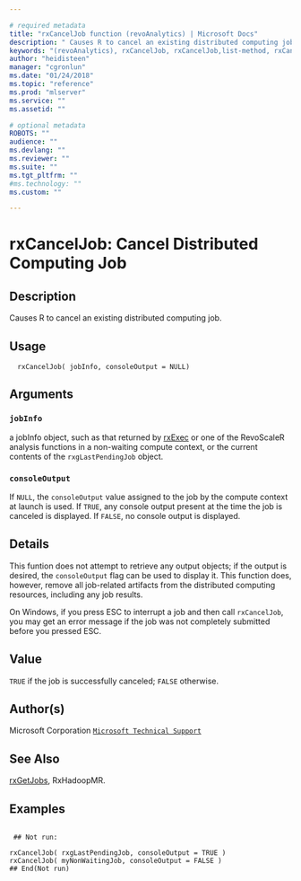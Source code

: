 ```yaml
--- 

# required metadata 
title: "rxCancelJob function (revoAnalytics) | Microsoft Docs" 
description: " Causes R to cancel an existing distributed computing job. " 
keywords: "(revoAnalytics), rxCancelJob, rxCancelJob,list-method, rxCancelJob,RxDistributedJob-method, rxCancelJob,RxDistributedHadoopMRJob-method, rxCancelJob,RxDistributedSqlServerJob-method, rxCancelJob,RxDistributedTeradataJob-method, rxCancelJob,ANY-method, IO" 
author: "heidisteen" 
manager: "cgronlun" 
ms.date: "01/24/2018" 
ms.topic: "reference" 
ms.prod: "mlserver" 
ms.service: "" 
ms.assetid: "" 

# optional metadata 
ROBOTS: "" 
audience: "" 
ms.devlang: "" 
ms.reviewer: "" 
ms.suite: "" 
ms.tgt_pltfrm: "" 
#ms.technology: "" 
ms.custom: "" 

--- 
```










 # rxCancelJob:  Cancel Distributed Computing Job  
 ## Description

Causes R to cancel an existing distributed computing job.



 ## Usage

```   
  rxCancelJob( jobInfo, consoleOutput = NULL)

```


 ## Arguments



 ### `jobInfo`
 a jobInfo object, such as that returned by [rxExec](rxExec.md) or one of the  RevoScaleR analysis functions in a non-waiting compute context, or the current contents of the `rxgLastPendingJob` object. 


 ### `consoleOutput`
 If `NULL`, the `consoleOutput` value assigned to  the job by the compute context at launch is used.  If `TRUE`, any console output present at the time the job is canceled is displayed.  If `FALSE`, no console output  is displayed. 



 ## Details

This funtion does not attempt to retrieve any output objects; if the output is desired,
the `consoleOutput` flag can be used to display it. This function does, however,
remove all job-related artifacts from the distributed computing resources, including
any job results.

On Windows, if you press ESC to interrupt a job and then call `rxCancelJob`, you
may get an error message if the job was not completely submitted before you pressed ESC.


 ## Value

`TRUE` if the job is successfully canceled; `FALSE` otherwise.

 ## Author(s)

Microsoft Corporation [`Microsoft Technical Support`](https://go.microsoft.com/fwlink/?LinkID=698556&clcid=0x409)



 ## See Also

[rxGetJobs](rxGetJobs.md),
RxHadoopMR.

 ## Examples

 ```

  ## Not run:

rxCancelJob( rxgLastPendingJob, consoleOutput = TRUE )
rxCancelJob( myNonWaitingJob, consoleOutput = FALSE )
 ## End(Not run) 
```



